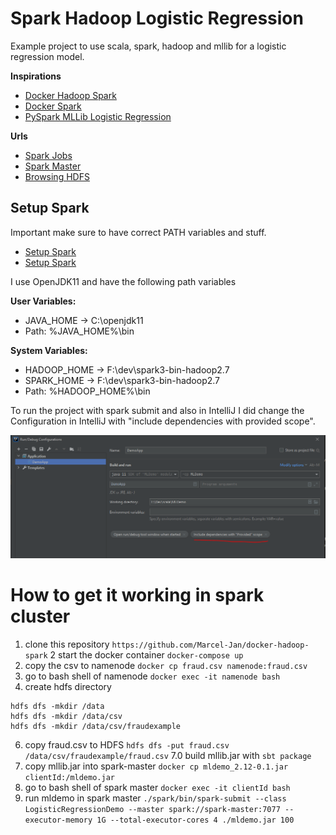 # Spark Hadoop Logistic Regression
Example project to use scala, spark, hadoop and mllib for a logistic regression model. 

**Inspirations**
- [Docker Hadoop Spark](https://github.com/Marcel-Jan/docker-hadoop-spark)
- [Docker Spark](https://github.com/big-data-europe)
- [PySpark MLLib Logistic Regression](https://www.youtube.com/watch?v=1a7bB1ZcZ3k)

**Urls**
- [Spark Jobs](http://localhost:4040/executors/)
- [Spark Master](http://localhost:8080/)
- [Browsing HDFS](http://localhost:50070/explorer.html#/)


## Setup Spark
Important make sure to have correct PATH variables and stuff. 

- [Setup Spark](https://medium.com/analytics-vidhya/getting-set-up-with-intellij-git-java-and-apache-spark-c6b6272dc3c0)
- [Setup Spark](https://sparkbyexamples.com/)

I use OpenJDK11 and have the following path variables

__User Variables:__
- JAVA_HOME -> C:\openjdk11
- Path: %JAVA_HOME%\bin

__System Variables:__
- HADOOP_HOME -> F:\dev\spark3-bin-hadoop2.7
- SPARK_HOME -> F:\dev\spark3-bin-hadoop2.7
- Path: %HADOOP_HOME%\bin

To run the project with spark submit and also in IntelliJ I did change the Configuration in IntelliJ with 
"include dependencies with provided scope".

![Setup1](./img/setup1.PNG)


# How to get it working in spark cluster
1. clone this repository `https://github.com/Marcel-Jan/docker-hadoop-spark`
2 start the docker container `docker-compose up`
3. copy the csv to namenode `docker cp fraud.csv namenode:fraud.csv`
4. go to bash shell of namenode `docker exec -it namenode bash`
5. create hdfs directory
```
hdfs dfs -mkdir /data
hdfs dfs -mkdir /data/csv
hdfs dfs -mkdir /data/csv/fraudexample
```
6. copy fraud.csv to HDFS
`hdfs dfs -put fraud.csv /data/csv/fraudexample/fraud.csv`
7.0 build mllib.jar with `sbt package`   
7. copy mllib.jar into spark-master
`docker cp mldemo_2.12-0.1.jar clientId:/mldemo.jar`
8. go to bash shell of spark master `docker exec -it clientId bash`
9. run mldemo in spark master `./spark/bin/spark-submit --class LogisticRegressionDemo --master spark://spark-master:7077 --executor-memory 1G --total-executor-cores 4 ./mldemo.jar 100`